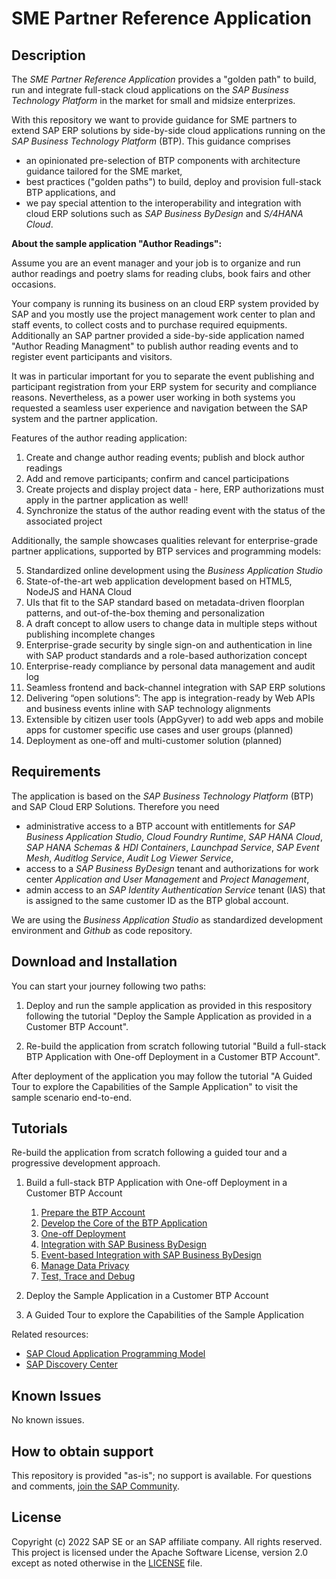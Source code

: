 # SME Partner Reference Application

<!--- Register repository https://api.reuse.software/register, then add REUSE badge:
[![REUSE status](https://api.reuse.software/badge/github.com/SAP-samples/REPO-NAME)](https://api.reuse.software/info/github.com/SAP-samples/REPO-NAME)
-->

## Description

The *SME Partner Reference Application* provides a "golden path" to build, run and integrate full-stack cloud applications on the *SAP Business Technology Platform* in the market for small and midsize enterprizes.

With this repository we want to provide guidance for SME partners to extend SAP ERP solutions by side-by-side cloud applications running on the *SAP Business Technology Platform* (BTP). This guidance comprises
- an opinionated pre-selection of BTP components with architecture guidance tailored for the SME market, 
- best practices ("golden paths") to build, deploy and provision full-stack BTP applications, and
- we pay special attention to the interoperability and integration with cloud ERP solutions such as *SAP Business ByDesign* and *S/4HANA Cloud*.

**About the sample application "Author Readings":**

Assume you are an event manager and your job is to organize and run author readings and poetry slams for reading clubs, book fairs and other occasions. 

Your company is running its business on an cloud ERP system provided by SAP and you mostly use the project management work center to plan and staff events, to collect costs and to purchase required equipments. 
Additionally an SAP partner provided a side-by-side application named "Author Reading Managment" to publish author reading events and to register event participants and visitors. 

It was in particular important for you to separate the event publishing and participant registration from your ERP system for security and compliance reasons. Nevertheless, as a power user working in both systems you requested a seamless user experience and navigation between the SAP system and the partner application.

Features of the author reading application:

1. Create and change author reading events; publish and block author readings
2. Add and remove participants; confirm and cancel participations
3. Create projects and display project data - here, ERP authorizations must apply in the partner application as well!
4. Synchronize the status of the author reading event with the status of the associated project

Additionally, the sample showcases qualities relevant for enterprise-grade partner applications, supported by BTP services and programming models:

5. Standardized online development using the *Business Application Studio*
6. State-of-the-art web application development based on HTML5, NodeJS and HANA Cloud
7. UIs that fit to the SAP standard based on metadata-driven floorplan patterns, and out-of-the-box theming and personalization
8. A draft concept to allow users to change data in multiple steps without publishing incomplete changes
9. Enterprise-grade security by single sign-on and authentication in line with SAP product standards and a role-based authorization concept
10. Enterprise-ready compliance by personal data management and audit log
12. Seamless frontend and back-channel integration with SAP ERP solutions
13.	Delivering “open solutions”: The app is integration-ready by Web APIs and business events inline with SAP technology alignments
14. Extensible by citizen user tools (AppGyver) to add web apps and mobile apps for customer specific use cases and user groups (planned)
15. Deployment as one-off and multi-customer solution (planned) 

## Requirements

The application is based on the *SAP Business Technology Platform* (BTP) and SAP Cloud ERP Solutions. Therefore you need 
- administrative access to a BTP account with entitlements for *SAP Business Application Studio*, *Cloud Foundry Runtime*, *SAP HANA Cloud*, *SAP HANA Schemas & HDI Containers*, *Launchpad Service*, *SAP Event Mesh*, *Auditlog Service*, *Audit Log Viewer Service*,
- access to a *SAP Business ByDesign* tenant and authorizations for work center *Application and User Management* and *Project Management*,
- admin access to an *SAP Identity Authentication Service* tenant (IAS) that is assigned to the same customer ID as the BTP global account.

We are using the *Business Application Studio* as standardized development environment and *Github* as code repository.

## Download and Installation

You can start your journey following two paths:

1. Deploy and run the sample application as provided in this respository following the tutorial "Deploy the Sample Application as provided in a Customer BTP Account".

2. Re-build the application from scratch following tutorial "Build a full-stack BTP Application with One-off Deployment in a Customer BTP Account".

After deployment of the application you may follow the tutorial "A Guided Tour to explore the Capabilities of the Sample Application" to visit the sample scenario end-to-end.

## Tutorials

Re-build the application from scratch following a guided tour and a progressive development approach.

1. Build a full-stack BTP Application with One-off Deployment in a Customer BTP Account
    1. [Prepare the BTP Account](Tutorials/1-Prepare-BTP-Account.md) 
    2. [Develop the Core of the BTP Application](Tutorials/2-Develop-Core-Application.md)
    3. [One-off Deployment](Tutorials/3-One-Off-Deployment.md)
    4. [Integration with SAP Business ByDesign](Tutorials/4-ByD-Integration.md)
    5. [Event-based Integration with SAP Business ByDesign](Tutorials/5-ByD-Event-Integration.md)
    6. [Manage Data Privacy](Tutorials/6-Manage-Data-Privacy.md)
    7. [Test, Trace and Debug](Tutorials/7-Test-Trace-Debug.md)

2. Deploy the Sample Application in a Customer BTP Account

3. A Guided Tour to explore the Capabilities of the Sample Application

Related resources:
- [SAP Cloud Application Programming Model](https://cap.cloud.sap/docs/)
- [SAP Discovery Center](https://discovery-center.cloud.sap/missionssearch)

## Known Issues

No known issues.

## How to obtain support

This repository is provided "as-is"; no support is available. For questions and comments, [join the SAP Community](https://answers.sap.com/questions/ask.html).

## License

Copyright (c) 2022 SAP SE or an SAP affiliate company. All rights reserved. This project is licensed under the Apache Software License, version 2.0 except as noted otherwise in the [LICENSE](LICENSE) file.
